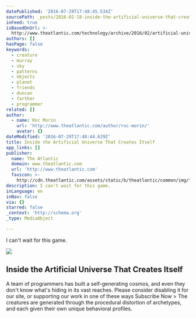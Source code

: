 ```yaml
---
datePublished: '2016-07-29T17:48:45.534Z'
sourcePath: _posts/2016-02-18-inside-the-artificial-universe-that-creates-itself.md
inFeed: true
isBasedOnUrl: >-
  http://www.theatlantic.com/technology/archive/2016/02/artificial-universe-no-mans-sky/463308/?utm_source=SFFB
authors: []
hasPage: false
keywords:
  - creature
  - murray
  - sky
  - patterns
  - objects
  - planet
  - friends
  - duncan
  - farther
  - programmer
related: []
author:
  - name: Roc Morin
    url: 'http://www.theatlantic.com/author/roc-morin/'
    avatar: {}
dateModified: '2016-07-29T17:48:44.629Z'
title: Inside the Artificial Universe That Creates Itself
app_links: []
publisher:
  name: The Atlantic
  domain: www.theatlantic.com
  url: 'http://www.theatlantic.com'
  favicon: >-
    http://cdn.theatlantic.com/assets/static/b/theatlantic/common/img/favicon.ico
description: I can't wait for this game.
inLanguage: en
inNav: false
via: {}
starred: false
_context: 'http://schema.org'
_type: MediaObject

---
```

I can't wait for this game.

<article style=""><img src="https://s3-us-west-2.amazonaws.com/the-grid-img/p/52b8c9841fd02bb3dbcaecae5d3a9289177bbe66.png" /><h1>Inside the Artificial Universe That Creates Itself</h1><p>A team of programmers has built a self-generating cosmos, and even they don't know what's hiding in its vast reaches. Please consider disabling it for our site, or supporting our work in one of these ways Subscribe Now &gt; The creatures are generated through the procedural distortion of archetypes, and each given their own unique behavioral profiles.</p></article>